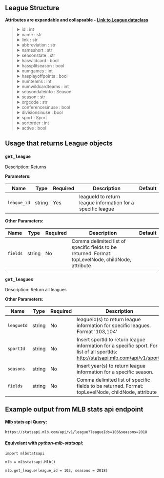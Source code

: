 ## League Structure

**Attributes are expandable and collapsable - [Link to League dataclass](https://github.com/zero-sum-seattle/python-mlb-statsapi/blob/development/mlbstatsapi/models/leagues/league.py)**

<blockquote>

<details>
<summary>id : int  </summary>

* id number of the league  
</details>

<details>
<summary>name : str  </summary>

* name of the league  
</details>

<details>
<summary>link : str  </summary>

* link of the league  
</details>

<details>
<summary>abbreviation : str  </summary>

* abbreviation the league  
</details>

<details>
<summary>nameshort : str  </summary>

* Short name for the league  
</details>

<details>
<summary>seasonstate : str  </summary>

* State of the leagues season  
</details>

<details>
<summary>haswildcard : bool  </summary>

* Status of the leagues wildcard  
</details>

<details>
<summary>hassplitseason : bool  </summary>

* Status of the leagues split season  
</details>

<details>
<summary>numgames : int  </summary>

* Total number of league games  
</details>

<details>
<summary>hasplayoffpoints : bool  </summary>

* Status of the leagues playoff points  
</details>

<details>
<summary>numteams : int  </summary>

* Total number of team in league  
</details>

<details>
<summary>numwildcardteams : int  </summary>

* Total number of wildcard teams in league  
</details>

<details>
<summary>seasondateinfo : Season  </summary>

* LeagueSeasonDateInfo attribue. Dataclass: [Season](https://github.com/zero-sum-seattle/python-mlb-statsapi/blob/development/mlbstatsapi/models/seasons/season.py)

<blockquote>

<details>
<summary>seasonid : str  </summary>

* season id  
</details>

<details>
<summary>haswildcard :  bool  </summary>

* wild card status  
</details>

<details>
<summary>preseasonstartdate : str  </summary>

* pre-season start date  
</details>

<details>
<summary>preseasonenddate : str  </summary>

* pre-season end date  
</details>

<details>
<summary>seasonstartdate : str  </summary>

* season start date  
</details>

<details>
<summary>springstartdate : str  </summary>

* spring start date  
</details>

<details>
<summary>springenddate : str  </summary>

* spring end date  
</details>

<details>
<summary>regularseasonstartdate : str  </summary>

* regular season start date  
</details>

<details>
<summary>lastdate1sthalf : str  </summary>

* last date 1st half  
</details>

<details>
<summary>allstardate : str  </summary>

* all star date  
</details>

<details>
<summary>firstdate2ndhalf : str  </summary>

* first date 2nd half  
</details>

<details>
<summary>regularseasonenddate : str  </summary>

* regular season end date  
</details>

<details>
<summary>postseasonstartdate : str  </summary>

* post season start date  
</details>

<details>
<summary>postseasonenddate : str  </summary>

* post season end date  
</details>

<details>
<summary>seasonenddate : str  </summary>

* season end date  
</details>

<details>
<summary>offseasonstartdate : str  </summary>

* off season start date  
</details>

<details>
<summary>offseasonenddate : str  </summary>

* off season end date  
</details>

<details>
<summary>seasonlevelgamedaytype : str  </summary>

* season level game day type  
</details>

<details>
<summary>gamelevelgamedaytype : str  </summary>

* game level game day type  
</details>

<details>
<summary>qualifierplateappearances :  float  </summary>

* qualifier plate appearances  
</details>

<details>
<summary>qualifieroutspitched : int  </summary>

* qualifier outs pitched  
</details>

</blockquote>

</details>

<details>
<summary>season : str  </summary>

* League season  
</details>

<details>
<summary>orgcode : str  </summary>

* Leagues orginization code  
</details>

<details>
<summary>conferencesinuse : bool  </summary>

* Status of the in use conferences of the league  
</details>

<details>
<summary>divisionsinuse : bool  </summary>

* Status of leagues divisions in use  
</details>

<details>
<summary>sport : Sport  </summary>

* What 'sport' this league is a part of. Dataclass: [Sport](https://github.com/zero-sum-seattle/python-mlb-statsapi/blob/development/mlbstatsapi/models/sports/sport.py)

<blockquote>

<details>
<summary>id : int  </summary>

* id number of the sport  
</details>

<details>
<summary>link : str  </summary>

* link of the sport  
</details>

</blockquote>

</details>

<details>
<summary>sortorder : int  </summary>

* League sort order  
</details>

<details>
<summary>active : bool  </summary>

* Status on the activity of the league  
</details>

</blockquote>


## Usage that returns League objects

### `get_league`

Description: Returns 

**Parameters:**

| Name       | Type      | Required | Description                         | Default
| ---------- | --------- | -------- | ----------------------------------- | -------
| `league_id` | string | Yes      | leagueId to return league information for a specific league |

**Other Parameters:**

| Name       | Type      | Required | Description                         | Default
| ---------- | --------- | -------- | ----------------------------------- | -------
| `fields` | string | No      | Comma delimited list of specific fields to be returned. Format: topLevelNode, childNode, attribute|

### `get_leagues`

Description: Return all leagues

**Other Parameters:**

| Name       | Type      | Required | Description                         | Default
| ---------- | --------- | -------- | ----------------------------------- | -------
| `leagueId` | string | No      | leagueId(s) to return league information for specific leagues. Format '103,104'|
| `sportId` | string | No      | Insert sportId to return league information for a specific sport. For a list of all sportIds: http://statsapi.mlb.com/api/v1/sports|
| `seasons` | string | No      | Insert year(s) to return league information for a specific season. |
| `fields` | string | No      | Comma delimited list of specific fields to be returned. Format: topLevelNode, childNode, attribute |



## Example output from MLB stats api endpoint

#### Mlb stats api Query:   
```https://statsapi.mlb.com/api/v1/league?leagueIds=103&seasons=2018```

#### Equivelant with *python-mlb-statsapi*:   
```
import mlbstatsapi

mlb = mlbstatsapi.Mlb()

mlb.get_league(league_id = 103, seasons = 2018)
```